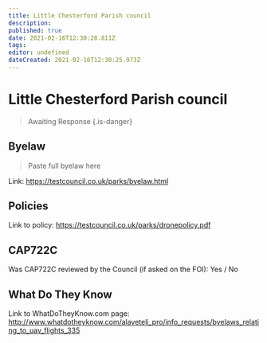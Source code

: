 ```yaml
---
title: Little Chesterford Parish council
description: 
published: true
date: 2021-02-16T12:30:28.811Z
tags: 
editor: undefined
dateCreated: 2021-02-16T12:30:25.973Z
---
```


# Little Chesterford Parish council
>  Awaiting Response
> {.is-danger}

## Byelaw
> Paste full byelaw here

Link:
https://testcouncil.co.uk/parks/byelaw.html

## Policies
Link to policy:
https://testcouncil.co.uk/parks/dronepolicy.pdf

## CAP722C

Was CAP722C reviewed by the Council (if asked on the FOI): Yes / No

## What Do They Know

Link to WhatDoTheyKnow.com page:
http://www.whatdotheyknow.com/alaveteli_pro/info_requests/byelaws_relating_to_uav_flights_335

